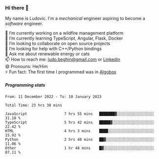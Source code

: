 ### Hi there 👋

My name is Ludovic. I'm a *mechanical* engineer aspiring to become a *software* engineer.

 🔭 I’m currently working on a wildfire management platform<br/>
 🌱 I’m currently learning TypeScript, Angular, Flask, Docker<br/>
 👯 I’m looking to collaborate on open source projects<br/>
 🤔 I’m looking for help with C++/Python bindings<br/>
 💬 Ask me about renewable energy or cats<br/>
 📫 How to reach me: ludo.beghin@gmail.com or [Linkedin](https://www.linkedin.com/in/ludovic-beghin/)<br/>
 😄 Pronouns: He/Him<br/>
 ⚡ Fun fact: The first time I programmed was in [Algobox](https://fr.wikipedia.org/wiki/Algobox)<br/>

##### Programming stats
<!--START_SECTION:waka-->

```text
From: 11 December 2022 - To: 10 January 2023

Total Time: 23 hrs 38 mins

JavaScript                 7 hrs 55 mins   ███████▓░░░░░░░░░░░░░░░░░   31.10 %
TypeScript                 5 hrs 42 mins   █████▓░░░░░░░░░░░░░░░░░░░   22.42 %
HTML                       4 hrs 3 mins    ████░░░░░░░░░░░░░░░░░░░░░   15.92 %
Python                     2 hrs 48 mins   ██▓░░░░░░░░░░░░░░░░░░░░░░   11.06 %
Other                      1 hr 48 mins    █▓░░░░░░░░░░░░░░░░░░░░░░░   07.11 %
```

<!--END_SECTION:waka-->
